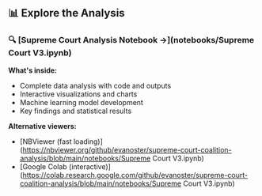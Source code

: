 ## 📊 Explore the Analysis

### 🔍 [Supreme Court Analysis Notebook →](notebooks/Supreme Court V3.ipynb)

**What's inside:**
- Complete data analysis with code and outputs
- Interactive visualizations and charts  
- Machine learning model development
- Key findings and statistical results

**Alternative viewers:**
- [NBViewer (fast loading)](https://nbviewer.org/github/evanoster/supreme-court-coalition-analysis/blob/main/notebooks/Supreme Court V3.ipynb)
- [Google Colab (interactive)](https://colab.research.google.com/github/evanoster/supreme-court-coalition-analysis/blob/main/notebooks/Supreme Court V3.ipynb)
